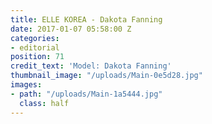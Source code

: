 ```yaml
---
title: ELLE KOREA - Dakota Fanning
date: 2017-01-07 05:58:00 Z
categories:
- editorial
position: 71
credit_text: 'Model: Dakota Fanning'
thumbnail_image: "/uploads/Main-0e5d28.jpg"
images:
- path: "/uploads/Main-1a5444.jpg"
  class: half
---
```



